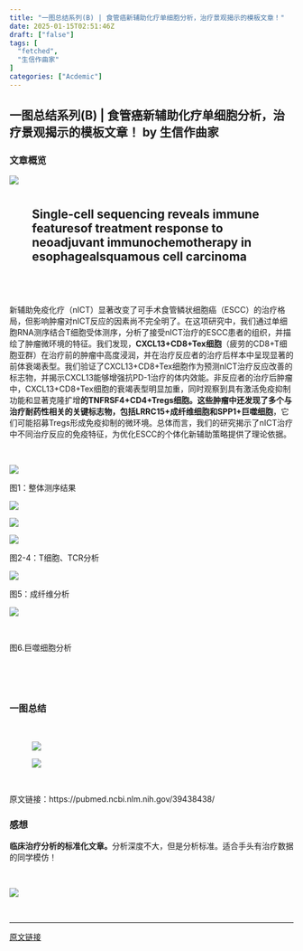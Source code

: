 ```yaml
---
title: "一图总结系列(B) | 食管癌新辅助化疗单细胞分析，治疗景观揭示的模板文章！"
date: 2025-01-15T02:51:46Z
draft: ["false"]
tags: [
  "fetched",
  "生信作曲家"
]
categories: ["Acdemic"]
---
```

一图总结系列(B) | 食管癌新辅助化疗单细胞分析，治疗景观揭示的模板文章！ by 生信作曲家
------
<div><section><h3><span>文章概览</span></h3><section><mp-common-profile data-pluginname="mpprofile" data-id="MzI5ODI0NzM2OQ==" data-headimg="http://mmbiz.qpic.cn/mmbiz_png/mo60jlFOtaDQIG3BiaPDOAtTJDzqbyPp4crVHnib8fS6Gp6DMjvJJkK9bhPWe6wpNujV93n60FymcjAOfum0t9PA/0?wx_fmt=png" data-nickname="生信作曲家" data-alias="Bioinfo_composer" data-signature="交流生物信息学习经验，分享科研SCI撰写思路和规范，传递最新生物医药资讯。" data-from="0"></mp-common-profile></section></section><p><img data-galleryid="" data-imgfileid="100006974" data-ratio="0.3925925925925926" data-s="300,640" data-src="https://mmbiz.qpic.cn/mmbiz_png/mo60jlFOtaANNCibJxPkJjVbDjBNST0cp57hgrZeU8LbTc4fx1KUZzHsQN1jbAiaic9CLJrO5ibcyDQWF2abYy5xsg/640?wx_fmt=png&amp;from=appmsg" data-type="png" data-w="1080" src="https://mmbiz.qpic.cn/mmbiz_png/mo60jlFOtaANNCibJxPkJjVbDjBNST0cp57hgrZeU8LbTc4fx1KUZzHsQN1jbAiaic9CLJrO5ibcyDQWF2abYy5xsg/640?wx_fmt=png&amp;from=appmsg"></p><h1><span></span></h1><section><h1><span><span></span></span></h1><figure><h1>Single-cell sequencing reveals immune featuresof treatment response to neoadjuvant immunochemotherapy in esophagealsquamous cell carcinoma</h1><h1><br></h1></figure><p>新辅助免疫化疗（nICT）显著改变了可手术食管鳞状细胞癌（ESCC）的治疗格局，但影响肿瘤对nICT反应的因素尚不完全明了。在这项研究中，我们通过单细胞RNA测序结合T细胞受体测序，分析了接受nICT治疗的ESCC患者的组织，并描绘了肿瘤微环境的特征。我们发现，<strong>CXCL13+CD8+Tex细胞</strong>（疲劳的CD8+T细胞亚群）在治疗前的肿瘤中高度浸润，并在治疗反应者的治疗后样本中呈现显著的前体衰竭表型。我们验证了CXCL13+CD8+Tex细胞作为预测nICT治疗反应改善的标志物，并揭示CXCL13能够增强抗PD-1治疗的体内效能。非反应者的治疗后肿瘤中，CXCL13+CD8+Tex细胞的衰竭表型明显加重，同时观察到具有激活免疫抑制功能和显著克隆扩增<strong>的TNFRSF4+CD4+Tregs细胞。这些肿瘤中还发现了多个与治疗耐药性相关的关键标志物，包括LRRC15+成纤维细胞和SPP1+巨噬细胞</strong>，它们可能招募Tregs形成免疫抑制的微环境。总体而言，我们的研究揭示了nICT治疗中不同治疗反应的免疫特征，为优化ESCC的个体化新辅助策略提供了理论依据。</p><p><br></p><p><img data-galleryid="" data-imgfileid="100006976" data-ratio="1.0953703703703703" data-s="300,640" data-src="https://mmbiz.qpic.cn/mmbiz_png/mo60jlFOtaANNCibJxPkJjVbDjBNST0cpG8SxUkrpNb8Yh0Bp1MAzlictN7QWibIyysFIxiazuZrtt5kcDzticXUWLQ/640?wx_fmt=png&amp;from=appmsg" data-type="png" data-w="1080" src="https://mmbiz.qpic.cn/mmbiz_png/mo60jlFOtaANNCibJxPkJjVbDjBNST0cpG8SxUkrpNb8Yh0Bp1MAzlictN7QWibIyysFIxiazuZrtt5kcDzticXUWLQ/640?wx_fmt=png&amp;from=appmsg"></p><p>图1：整体测序结果</p><p><img data-galleryid="" data-imgfileid="100006977" data-ratio="1.1194644696189495" data-s="300,640" data-src="https://mmbiz.qpic.cn/mmbiz_png/mo60jlFOtaANNCibJxPkJjVbDjBNST0cpzREFMyLwErxKuLibBQCulNk3UH0xYlQkGYVv6YibYLBOuTM3icKTODgmw/640?wx_fmt=png&amp;from=appmsg" data-type="png" data-w="971" src="https://mmbiz.qpic.cn/mmbiz_png/mo60jlFOtaANNCibJxPkJjVbDjBNST0cpzREFMyLwErxKuLibBQCulNk3UH0xYlQkGYVv6YibYLBOuTM3icKTODgmw/640?wx_fmt=png&amp;from=appmsg"></p><p><img data-galleryid="" data-imgfileid="100006978" data-ratio="1.2058504875406284" data-s="300,640" data-src="https://mmbiz.qpic.cn/mmbiz_png/mo60jlFOtaANNCibJxPkJjVbDjBNST0cp5jCTbe8SVsiccOYr3fMpghDGEpfG6bBUAC9LO0sXDtrst4o6j52fhqw/640?wx_fmt=png&amp;from=appmsg" data-type="png" data-w="923" src="https://mmbiz.qpic.cn/mmbiz_png/mo60jlFOtaANNCibJxPkJjVbDjBNST0cp5jCTbe8SVsiccOYr3fMpghDGEpfG6bBUAC9LO0sXDtrst4o6j52fhqw/640?wx_fmt=png&amp;from=appmsg"></p><p><img data-galleryid="" data-imgfileid="100006979" data-ratio="0.9275766016713092" data-s="300,640" data-src="https://mmbiz.qpic.cn/mmbiz_png/mo60jlFOtaANNCibJxPkJjVbDjBNST0cpMCreicBVSQsCWnIwNqbyLamaL5XyUKv7MGYboQpiaYEeGtmPKdnkYrPw/640?wx_fmt=png&amp;from=appmsg" data-type="png" data-w="1077" src="https://mmbiz.qpic.cn/mmbiz_png/mo60jlFOtaANNCibJxPkJjVbDjBNST0cpMCreicBVSQsCWnIwNqbyLamaL5XyUKv7MGYboQpiaYEeGtmPKdnkYrPw/640?wx_fmt=png&amp;from=appmsg"></p><p>图2-4：T细胞、TCR分析</p><p><img data-galleryid="" data-imgfileid="100006981" data-ratio="1.0287037037037037" data-s="300,640" data-src="https://mmbiz.qpic.cn/mmbiz_png/mo60jlFOtaANNCibJxPkJjVbDjBNST0cpnlzpQPWauLRxLAiaDpVGlWKAD1EiaycaK0mwcA4uJRvjaYF6wQXY6VYw/640?wx_fmt=png&amp;from=appmsg" data-type="png" data-w="1080" src="https://mmbiz.qpic.cn/mmbiz_png/mo60jlFOtaANNCibJxPkJjVbDjBNST0cpnlzpQPWauLRxLAiaDpVGlWKAD1EiaycaK0mwcA4uJRvjaYF6wQXY6VYw/640?wx_fmt=png&amp;from=appmsg"></p><p>图5：成纤维分析</p><p><img data-galleryid="" data-imgfileid="100006982" data-ratio="1.2108157653528873" data-s="300,640" data-src="https://mmbiz.qpic.cn/mmbiz_png/mo60jlFOtaANNCibJxPkJjVbDjBNST0cpey2r16Sq2XnPCGbMOBmHn0CApwo92VDGFG93eFEx6F9oEBqAgznJlA/640?wx_fmt=png&amp;from=appmsg" data-type="png" data-w="1091" src="https://mmbiz.qpic.cn/mmbiz_png/mo60jlFOtaANNCibJxPkJjVbDjBNST0cpey2r16Sq2XnPCGbMOBmHn0CApwo92VDGFG93eFEx6F9oEBqAgznJlA/640?wx_fmt=png&amp;from=appmsg"></p><p><br></p><p>图6.巨噬细胞分析<br></p><p><br></p><p><br></p><h3><span>一图总结</span><br></h3><figure><p><br></p><p><img data-galleryid="" data-imgfileid="100006983" data-ratio="0.6035415641908509" data-s="300,640" data-src="https://mmbiz.qpic.cn/mmbiz_png/mo60jlFOtaANNCibJxPkJjVbDjBNST0cp7PzRvCeCKCMVJYZ2oMsjDQJ9xSeaahpuhr3AMGT2fqXibnJDY3yZ4YA/640?wx_fmt=png&amp;from=appmsg" data-type="png" data-w="2033" src="https://mmbiz.qpic.cn/mmbiz_png/mo60jlFOtaANNCibJxPkJjVbDjBNST0cp7PzRvCeCKCMVJYZ2oMsjDQJ9xSeaahpuhr3AMGT2fqXibnJDY3yZ4YA/640?wx_fmt=png&amp;from=appmsg"></p><p><img data-galleryid="" data-imgfileid="100006984" data-ratio="0.450419338924519" data-s="300,640" data-src="https://mmbiz.qpic.cn/mmbiz_png/mo60jlFOtaANNCibJxPkJjVbDjBNST0cp7Lnticjz7I4qcbJDwf8zmOjwwebrdS2KUUcWk053Uo5UPeZX5mEQ6BQ/640?wx_fmt=png&amp;from=appmsg" data-type="png" data-w="2027" src="https://mmbiz.qpic.cn/mmbiz_png/mo60jlFOtaANNCibJxPkJjVbDjBNST0cp7Lnticjz7I4qcbJDwf8zmOjwwebrdS2KUUcWk053Uo5UPeZX5mEQ6BQ/640?wx_fmt=png&amp;from=appmsg"></p><p><br></p></figure><p><span>原文链接：https://pubmed.ncbi.nlm.nih.gov/39438438/</span></p><section><h3><span>感想</span></h3></section><p><span></span><strong><span>临床治疗分析的标准化文章。</span></strong>分析深度不大，但是分析标准。适合手头有治疗数据的同学模仿！<br></p><br><p><img data-galleryid="" data-ratio="1" data-s="300,640" data-src="https://mmbiz.qpic.cn/mmbiz_jpg/mo60jlFOtaBGpGicRlf1uIRz5z4icMGickywJW7jQIkU4lafb2SfXxTwtD6ia0Twl7EePYmgFGpYULxQ1Ym9GVbKibw/640?wx_fmt=jpeg" data-type="jpeg" data-w="512" src="https://mmbiz.qpic.cn/mmbiz_jpg/mo60jlFOtaBGpGicRlf1uIRz5z4icMGickywJW7jQIkU4lafb2SfXxTwtD6ia0Twl7EePYmgFGpYULxQ1Ym9GVbKibw/640?wx_fmt=jpeg"></p><br><span></span></section><p><mp-style-type data-value="3"></mp-style-type></p></div>  
<hr>
<a href="https://mp.weixin.qq.com/s/-EQuR2HHZdtuUg5sTxhhxA",target="_blank" rel="noopener noreferrer">原文链接</a>
